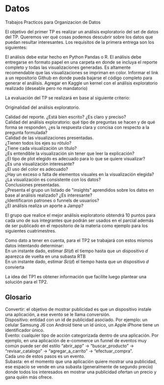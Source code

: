 # Datos
Trabajos Practicos para Organizacion de Datos

El objetivo del primer TP es realizar un análisis exploratorio del set de datos del TP. Queremos ver qué cosas podemos descubrir sobre los datos que puedan resultar interesantes. Los requisitos de la primera entrega son los siguientes:

El análisis debe estar hecho en Python Pandas o R.
El análisis debe entregarse en formato papel en una carpeta en donde se incluya el reporte completo y todas las visualizaciones generadas. Es altamente recomendable que las visualizaciones se impriman en color.
Informar el link a un repositorio Github en donde pueda bajarse el código completo para generar el análisis.
Agregar en Kaggle un kernel con el análisis exploratorio realizado (deseable pero no mandatorio)

La evaluación del TP se realizará en base al siguiente criterio:

Originalidad del análisis exploratorio.

Calidad del reporte. ¿Está bien escrito? ¿Es claro y preciso?  
Calidad del análisis exploratorio: qué tipo de preguntas se hacen y de qué forma se responden, ¿es la respuesta clara y concisa con respecto a la pregunta formulada?  
Calidad de las visualizaciones presentadas.  
¿Tienen todos los ejes su rótulo?  
¿Tiene cada visualización un título?  
¿Es entendible la visualización sin tener que leer la explicación?  
¿El tipo de plot elegido es adecuado para lo que se quiere visualizar?  
¿Es una visualización interesante?  
¿El uso del color es adecuado?  
¿Hay un exceso o falta de elementos visuales en la visualización elegida?  
¿La visualización es consistente con los datos?  
Conclusiones presentadas.  
¿Presenta el grupo un listado de "insights" aprendidos sobre los datos en base al análisis realizado? ¿Es interesante?  
¿Identificaron patrones o funnels de usuarios?   
¿El análisis realiza un aporte a Jampp?  

El grupo que realice el mejor análisis exploratorio obtendrá 10 puntos para cada uno de sus integrantes que podrán ser usados en el parcial además de ser publicado en el repositorio de la materia como ejemplo para los siguientes cuatrimestres.  

Como dato a tener en cuenta, para el TP2 se trabajará con estos mismos datos intentando determinar:  
En un instante dado, estimar 𝑆𝑡(𝑑) el tiempo hasta que un dispositivo 𝑑 aparezca de vuelta en una subasta RTB  
En un instante dado, estimar 𝑆𝑐(𝑑) el tiempo hasta que un dispositivo 𝑑 convierta  

La idea del TP1 es obtener información que facilite luego plantear una solución para el TP2.  

## Glosario

Convertir: el objetivo de mostrar publicidad es que un dispositivo instale una aplicación, a ese evento se le llama conversión.  
Dispositivo: entidad con un id de publicidad asociado. Por ejemplo: un celular Samsung J6 con Android tiene un id único, un Apple iPhone tiene un identificador único.   
Evento: cualquier tipo de acción categorizada dentro de una aplicación. Por ejemplo, en una aplicación de e-commerce un funnel de eventos muy común puede ser del estilo “abrir_app” → “buscar_producto” → “revisar_catalogo” → “agregar_a_carrito” → “efectuar_compra”.  
Cada uno de estos pasos es un evento.  
Subasta: en el momento que una aplicación quiere mostrar una publicidad, ese espacio se vende en una subasta (generalmente de segundo precio) donde todos los interesados en mostrar una publicidad ofertan un precio y gana quién más ofrece.  
